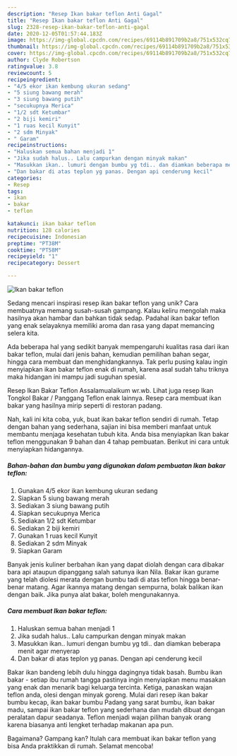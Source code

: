 ```yaml
---
description: "Resep Ikan bakar teflon Anti Gagal"
title: "Resep Ikan bakar teflon Anti Gagal"
slug: 2328-resep-ikan-bakar-teflon-anti-gagal
date: 2020-12-05T01:57:44.183Z
image: https://img-global.cpcdn.com/recipes/69114b891709b2a8/751x532cq70/ikan-bakar-teflon-foto-resep-utama.jpg
thumbnail: https://img-global.cpcdn.com/recipes/69114b891709b2a8/751x532cq70/ikan-bakar-teflon-foto-resep-utama.jpg
cover: https://img-global.cpcdn.com/recipes/69114b891709b2a8/751x532cq70/ikan-bakar-teflon-foto-resep-utama.jpg
author: Clyde Robertson
ratingvalue: 3.8
reviewcount: 5
recipeingredient:
- "4/5 ekor ikan kembung ukuran sedang"
- "5 siung bawang merah"
- "3 siung bawang putih"
- "secukupnya Merica"
- "1/2 sdt Ketumbar"
- "2 biji kemiri"
- "1 ruas kecil Kunyit"
- "2 sdm Minyak"
- " Garam"
recipeinstructions:
- "Haluskan semua bahan menjadi 1"
- "Jika sudah halus.. Lalu campurkan dengan minyak makan"
- "Masukkan ikan.. lumuri dengan bumbu yg tdi.. dan diamkan beberapa menit agar menyerap"
- "Dan bakar di atas teplon yg panas. Dengan api cenderung kecil"
categories:
- Resep
tags:
- ikan
- bakar
- teflon

katakunci: ikan bakar teflon 
nutrition: 128 calories
recipecuisine: Indonesian
preptime: "PT38M"
cooktime: "PT58M"
recipeyield: "1"
recipecategory: Dessert

---
```



![Ikan bakar teflon](https://img-global.cpcdn.com/recipes/69114b891709b2a8/751x532cq70/ikan-bakar-teflon-foto-resep-utama.jpg)

Sedang mencari inspirasi resep ikan bakar teflon yang unik? Cara membuatnya memang susah-susah gampang. Kalau keliru mengolah maka hasilnya akan hambar dan bahkan tidak sedap. Padahal ikan bakar teflon yang enak selayaknya memiliki aroma dan rasa yang dapat memancing selera kita.

Ada beberapa hal yang sedikit banyak mempengaruhi kualitas rasa dari ikan bakar teflon, mulai dari jenis bahan, kemudian pemilihan bahan segar, hingga cara membuat dan menghidangkannya. Tak perlu pusing kalau ingin menyiapkan ikan bakar teflon enak di rumah, karena asal sudah tahu triknya maka hidangan ini mampu jadi suguhan spesial.

Resep Ikan Bakar Teflon Assalamualaikum wr.wb. Lihat juga resep Ikan Tongkol Bakar / Panggang Teflon enak lainnya. Resep cara membuat ikan bakar yang hasilnya mirip seperti di restoran padang.


Nah, kali ini kita coba, yuk, buat ikan bakar teflon sendiri di rumah. Tetap dengan bahan yang sederhana, sajian ini bisa memberi manfaat untuk membantu menjaga kesehatan tubuh kita. Anda bisa menyiapkan Ikan bakar teflon menggunakan 9 bahan dan 4 tahap pembuatan. Berikut ini cara untuk menyiapkan hidangannya.

<!--inarticleads1-->

##### Bahan-bahan dan bumbu yang digunakan dalam pembuatan Ikan bakar teflon:

1. Gunakan 4/5 ekor ikan kembung ukuran sedang
1. Siapkan 5 siung bawang merah
1. Sediakan 3 siung bawang putih
1. Siapkan secukupnya Merica
1. Sediakan 1/2 sdt Ketumbar
1. Sediakan 2 biji kemiri
1. Gunakan 1 ruas kecil Kunyit
1. Sediakan 2 sdm Minyak
1. Siapkan  Garam


Banyak jenis kuliner berbahan ikan yang dapat diolah dengan cara dibakar bara api ataupun dipanggang salah satunya ikan Nila. Bakar ikan gurame yang telah diolesi merata dengan bumbu tadi di atas teflon hingga benar-benar matang. Agar ikannya matang dengan sempurna, bolak balikan ikan dengan baik. Jika punya alat bakar, boleh mengunakannya. 

<!--inarticleads2-->

##### Cara membuat Ikan bakar teflon:

1. Haluskan semua bahan menjadi 1
1. Jika sudah halus.. Lalu campurkan dengan minyak makan
1. Masukkan ikan.. lumuri dengan bumbu yg tdi.. dan diamkan beberapa menit agar menyerap
1. Dan bakar di atas teplon yg panas. Dengan api cenderung kecil


Bakar ikan bandeng lebih dulu hingga dagingnya tidak basah. Bumbu ikan bakar - setiap ibu rumah tangga pastinya ingin menyiapkan menu masakan yang enak dan menarik bagi keluarga tercinta. Ketiga, panaskan wajan teflon anda, olesi dengan minyak goreng. Mulai dari resep ikan bakar bumbu kecap, ikan bakar bumbu Padang yang sarat bumbu, ikan bakar madu, sampai ikan bakar teflon yang sederhana dan mudah dibuat dengan peralatan dapur seadanya. Teflon menjadi wajan pilihan banyak orang karena biasanya anti lengket terhadap makanan apa pun. 

Bagaimana? Gampang kan? Itulah cara membuat ikan bakar teflon yang bisa Anda praktikkan di rumah. Selamat mencoba!
